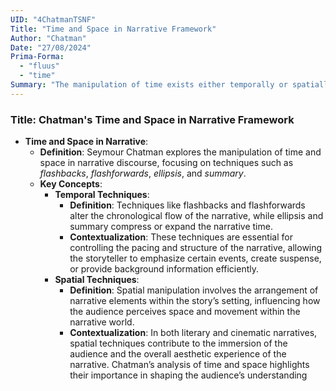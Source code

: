 ```yaml
---
UID: "4ChatmanTSNF"
Title: "Time and Space in Narrative Framework"
Author: "Chatman"
Date: "27/08/2024"
Prima-Forma:
  - "fluus"
  - "time"
Summary: "The manipulation of time exists either temporally or spatially."
---
```


### Title: **Chatman's Time and Space in Narrative Framework**

- **Time and Space in Narrative**:
  - **Definition**: Seymour Chatman explores the manipulation of time and space in narrative discourse, focusing on techniques such as *flashbacks*, *flashforwards*, *ellipsis*, and *summary*.
  - **Key Concepts**:
    - **Temporal Techniques**:
      - **Definition**: Techniques like flashbacks and flashforwards alter the chronological flow of the narrative, while ellipsis and summary compress or expand the narrative time.
      - **Contextualization**: These techniques are essential for controlling the pacing and structure of the narrative, allowing the storyteller to emphasize certain events, create suspense, or provide background information efficiently.
    - **Spatial Techniques**:
      - **Definition**: Spatial manipulation involves the arrangement of narrative elements within the story’s setting, influencing how the audience perceives space and movement within the narrative world.
      - **Contextualization**: In both literary and cinematic narratives, spatial techniques contribute to the immersion of the audience and the overall aesthetic experience of the narrative. Chatman’s analysis of time and space highlights their importance in shaping the audience’s understanding